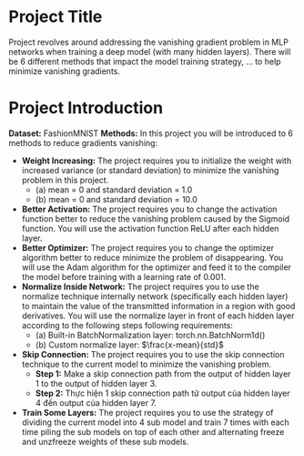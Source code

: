 # Project Title
Project revolves around addressing the vanishing gradient problem in MLP networks when training a deep model (with many hidden layers). There will be 6 different methods that impact the model training strategy, ... to help minimize vanishing gradients.
# Project Introduction
**Dataset:** FashionMNIST
**Methods:** In this project you will be introduced to 6 methods to reduce gradients vanishing:
* **Weight Increasing:** The project requires you to initialize the weight with increased variance (or standard deviation) to minimize the vanishing problem in this project.
  - (a) mean = 0 and standard deviation = 1.0
  - (b) mean = 0 and standard deviation = 10.0
* **Better Activation:** The project requires you to change the activation function better to reduce the vanishing problem caused by the Sigmoid function. You will use the activation function ReLU after each hidden layer.
* **Better Optimizer:** The project requires you to change the optimizer algorithm better to reduce minimize the problem of disappearing. You will use the Adam algorithm for the optimizer and feed it to the compiler the model before training with a learning rate of 0.001.
* **Normalize Inside Network:** The project requires you to use the normalize technique internally network (specifically each hidden layer) to maintain the value of the transmitted information in a region with good derivatives. You will use the normalize layer in front of each hidden layer according to the following steps following requirements:
  - (a) Built-in BatchNormalization layer: torch.nn.BatchNorm1d()
  - (b) Custom normalize layer: $\frac{x-mean}{std}$
* **Skip Connection:** The project requires you to use the skip connection technique to the current model to minimize the vanishing problem.
  - **Step 1:** Make a skip connection path from the output of hidden layer 1 to the output of hidden layer 3.
  - **Step 2:** Thực hiện 1 skip connection path tử output của hidden layer 4 đến output của hidden layer 7.
* **Train Some Layers:** The project requires you to use the strategy of dividing the current model into 4 sub model and train 7 times with each time piling the sub models on top of each other and alternating freeze and unzfreeze weights of these sub models.
